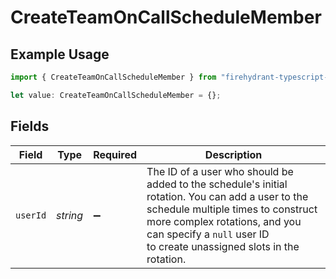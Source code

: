 # CreateTeamOnCallScheduleMember

## Example Usage

```typescript
import { CreateTeamOnCallScheduleMember } from "firehydrant-typescript-sdk/models/components";

let value: CreateTeamOnCallScheduleMember = {};
```

## Fields

| Field                                                                                                                                                                                                                                             | Type                                                                                                                                                                                                                                              | Required                                                                                                                                                                                                                                          | Description                                                                                                                                                                                                                                       |
| ------------------------------------------------------------------------------------------------------------------------------------------------------------------------------------------------------------------------------------------------- | ------------------------------------------------------------------------------------------------------------------------------------------------------------------------------------------------------------------------------------------------- | ------------------------------------------------------------------------------------------------------------------------------------------------------------------------------------------------------------------------------------------------- | ------------------------------------------------------------------------------------------------------------------------------------------------------------------------------------------------------------------------------------------------- |
| `userId`                                                                                                                                                                                                                                          | *string*                                                                                                                                                                                                                                          | :heavy_minus_sign:                                                                                                                                                                                                                                | The ID of a user who should be added to the schedule's initial rotation. You can add a user to the<br/>schedule multiple times to construct more complex rotations, and you can specify a `null` user ID<br/>to create unassigned slots in the rotation.<br/> |